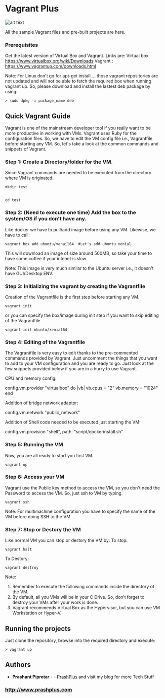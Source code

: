 # Vagrant Plus

![alt text](https://i2.wp.com/www.zenofcoding.com/wp-content/uploads/2015/07/687474703a2f2f6572696b6168656964692e636f6d2f7468656d652f6661746361747a2f696d616765732f76616772616e742f6c6f676f5f76616772616e742e706e67.png?fit=750%2C206&ssl=1)


All the sample Vagrant files and pre-built projects are here.


### Prerequisites

Get the latest version of Virtual Box and Vagrant.
Links are:
Virtual box: https://www.virtualbox.org/wiki/Downloads
Vagrant    : https://www.vagrantup.com/downloads.html

Note: For Linux don't go for apt-get install....
those vagrant repositories are not updated and will not be able to fetch the required box when running vagrant up. So, please download and install the lastest deb package by using:

```
> sudo dpkg -i package_name.deb
```

## Quick Vagrant Guide

Vagrant is one of the mainstream developer tool if you really want to be more productive in working with VMs. Vagrant uses Ruby for the configuration files. So, we have to edit the VM config file i.e., Vagrantfile before starting any VM. So, let's take a look at the common commands and snippets of Vagrant.

### Step 1: Create a Directory/folder for the VM.

Since Vagrant commands are needed to be executed from the directory where VM is originated.
```
mkdir test
```
```

cd test
```

### Step 2: (Need to execute one time) Add the box to the system/OS if you don't have any.

Like docker we have to pull/add image before using any VM.
Likewise, we have to call:

```
vagrant box add ubuntu/xenail64  #Let's add ubuntu xenial
```
This will download an image of size around 500MB, so take your time to have some coffee if your intenet is slow.

Note: This image is very much similar to the Ubuntu server i.e., it doesn't have GUI/Desktop ENV.

### Step 3: Initializing the vagrant by creating the Vagrantfile

Creation of the Vagrantfile is the first step before starting any VM.

```
vagrant init
```
or you can specify the box/image during init step if you want to skip editing of the Vagrantfile
```
vagrant init ubuntu/xenial64
```

### Step 4: Editing of the Vagrantfile

The Vagrantfile is very easy to edit thanks to the pre-commented commands provided by Vagrant.
Just uncomment the things that you want to add to your VM configuration and you are ready to go. Just look at the few snippets provided below if you are in a hurry to use Vagrant.

CPU and memory config:

config.vm.provider "virtualbox" do |vb|
   vb.cpus = "2"
   vb.memory = "1024"
end

Addition of bridge network adaptor:

config.vm.network "public_network"

Addition of Shell code needed to be executed just starting the VM:

config.vm.provision "shell", path: "script/dockerinstall.sh"

### Step 5: Running the VM

Now, you are all ready to start you first VM.

```
vagrant up
```

### Step 6: Access your VM

Vagrant use the Public key method to access the VM, so you don't need the Password to access the VM. So, just ssh to VM by typing:

```
vagrant ssh
```
Note: For multimachine configuration you have to specify the name of the VM before doing SSH to the VM.

### Step 7: Stop or Destory the VM

Like normal VM you can stop or destory the VM by:
To stop:
```
vagrant halt
```

To Destory:
```
vagrant destroy
```



Note: 
1. Remember to execute the following commands inside the directory of the VM.
2. By default, all you VMs will be in your C Drive. So, don't forget to destroy your VMs after your work is done.
3. Vagrant recommends Virtual Box as the Hypervisor, but you can use VM Workstation or Hyper-V.


## Running the projects

Just clone the repository, browse into the required directory and execute:
```
> vagrant up
```

## Authors

* **Prashant Piprotar** - - [PrashPlus](https://github.com/prashplus)
and visit my blog for more Tech Stuff
### http://www.prashplus.com
